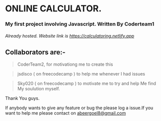 # ONLINE CALCULATOR.

### My first project involving Javascript. Written By Coderteam1

###### Already hosted. Website link is https://calculatoring.netlify.app

## Collaborators are:-
 >CoderTeam2, for motivationg me to create this
 
 >jsdisco ( on freecodecamp ) to help me whenever I had issues
 
 >Sky020 ( on freecodecamp ) to motivate me to try and help Me find My soulution myself.
 
Thank You guys.

If anybody wants to give any feature or bug the please log a issue.If you want to help me please contact on abeergoel8@gmail.com
